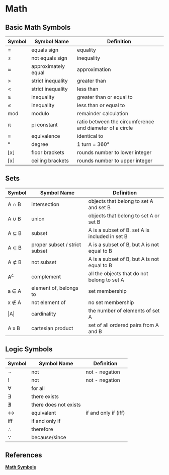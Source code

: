 # Math

## Basic Math Symbols

Symbol | Symbol Name | Definition
--- | --- | ---
= | equals sign | equality
≠ | not equals sign | inequality
≈ | approximately equal | approximation
\> | strict inequality | greater than
< | strict inequality | less than
≥ | inequality | greater than or equal to
≤ | inequality | less than or equal to
mod | modulo | remainder calculation
π | pi constant | ratio between the circumference and diameter of a circle
≡ | equivalence | identical to
° | degree | 1 turn = 360°
⌊x⌋ | floor brackets | rounds number to lower integer
⌈x⌉ | ceiling brackets | rounds number to upper integer

## Sets

Symbol | Symbol Name | Definition
--- | --- | ---
A ∩ B | intersection | objects that belong to set A and set B
A ∪ B | union | objects that belong to set A or set B
A ⊆ B | subset | A is a subset of B. set A is included in set B
A ⊂ B | proper subset / strict subset | A is a subset of B, but A is not equal to B
A ⊄ B | not subset | A is a subset of B, but A is not equal to B
A<sup>c</sup> | complement | all the objects that do not belong to set A
a ∈ A | element of, belongs to | set membership
x ∉ A | not element of | no set membership
\|A\| | cardinality | the number of elements of set A
A x B | cartesian product | set of all ordered pairs from A and B

## Logic Symbols
Symbol | Symbol Name | Definition
--- | --- | ---
¬ | not | not - negation
! | not | not - negation
∀ | for all |
∃ | there exists |
∄ | there does not exists|
↔ | equivalent | if and only if (iff)
iff | if and only if |
∴ | therefore |
∵ | because/since |

## References

**[Math Symbols](https://www.rapidtables.com/math/symbols/Basic_Math_Symbols.html)**